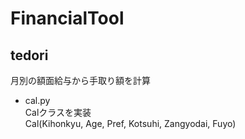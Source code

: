# FinancialTool

## tedori
月別の額面給与から手取り額を計算  
- cal.py  
Calクラスを実装  
Cal(Kihonkyu, Age, Pref, Kotsuhi, Zangyodai, Fuyo)